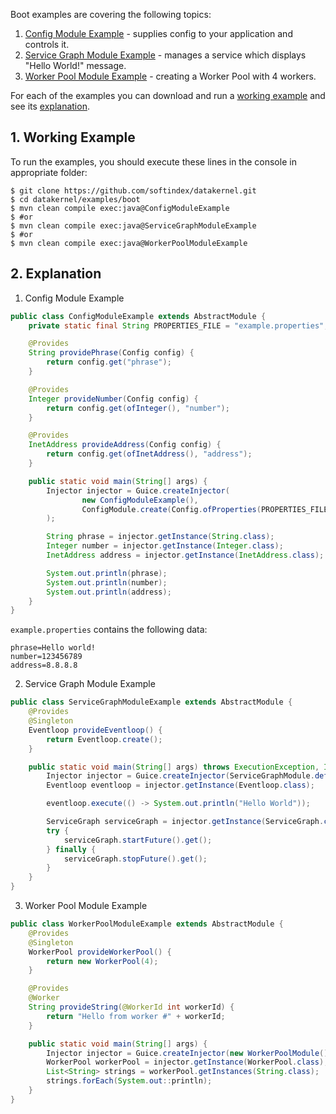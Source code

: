 Boot examples are covering the following topics:

1. [Config Module Example](https://github.com/softindex/datakernel/blob/master/examples/boot/src/main/java/io/datakernel/examples/ConfigModuleExample.java) - 
supplies config to your application and controls it.
2. [Service Graph Module Example](https://github.com/softindex/datakernel/tree/master/examples/boot/src/main/java/io/datakernel/examples/ServiceGraphModuleExample.java) - 
manages a service which displays "Hello World!" message.
3. [Worker Pool Module Example](https://github.com/softindex/datakernel/tree/master/examples/boot/src/main/java/io/datakernel/examples/WorkerPoolModuleExample.java) - 
creating a Worker Pool with 4 workers.

For each of the examples you can download and run a [working example](#1-working-example) and see its
[explanation](#2-explanation). 

## 1. Working Example
To run the examples, you should execute these lines in the console in appropriate folder:
``` 
$ git clone https://github.com/softindex/datakernel.git
$ cd datakernel/examples/boot
$ mvn clean compile exec:java@ConfigModuleExample
$ #or
$ mvn clean compile exec:java@ServiceGraphModuleExample
$ #or
$ mvn clean compile exec:java@WorkerPoolModuleExample
```

## 2. Explanation
1. Config Module Example

```java
public class ConfigModuleExample extends AbstractModule {
	private static final String PROPERTIES_FILE = "example.properties";

	@Provides
	String providePhrase(Config config) {
		return config.get("phrase");
	}

	@Provides
	Integer provideNumber(Config config) {
		return config.get(ofInteger(), "number");
	}

	@Provides
	InetAddress provideAddress(Config config) {
		return config.get(ofInetAddress(), "address");
	}

	public static void main(String[] args) {
		Injector injector = Guice.createInjector(
				new ConfigModuleExample(),
				ConfigModule.create(Config.ofProperties(PROPERTIES_FILE))
		);

		String phrase = injector.getInstance(String.class);
		Integer number = injector.getInstance(Integer.class);
		InetAddress address = injector.getInstance(InetAddress.class);

		System.out.println(phrase);
		System.out.println(number);
		System.out.println(address);
	}
}
```

`example.properties` contains the following data:
```properties
phrase=Hello world!
number=123456789
address=8.8.8.8
```


2. Service Graph Module Example
```java
public class ServiceGraphModuleExample extends AbstractModule {
	@Provides
	@Singleton
	Eventloop provideEventloop() {
		return Eventloop.create();
	}

	public static void main(String[] args) throws ExecutionException, InterruptedException {
		Injector injector = Guice.createInjector(ServiceGraphModule.defaultInstance(), new ServiceGraphModuleExample());
		Eventloop eventloop = injector.getInstance(Eventloop.class);

		eventloop.execute(() -> System.out.println("Hello World"));

		ServiceGraph serviceGraph = injector.getInstance(ServiceGraph.class);
		try {
			serviceGraph.startFuture().get();
		} finally {
			serviceGraph.stopFuture().get();
		}
	}
}
```

3. Worker Pool Module Example
```java
public class WorkerPoolModuleExample extends AbstractModule {
	@Provides
	@Singleton
	WorkerPool provideWorkerPool() {
		return new WorkerPool(4);
	}

	@Provides
	@Worker
	String provideString(@WorkerId int workerId) {
		return "Hello from worker #" + workerId;
	}

	public static void main(String[] args) {
		Injector injector = Guice.createInjector(new WorkerPoolModule(), new WorkerPoolModuleExample());
		WorkerPool workerPool = injector.getInstance(WorkerPool.class);
		List<String> strings = workerPool.getInstances(String.class);
		strings.forEach(System.out::println);
	}
}
```